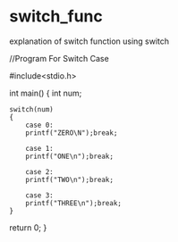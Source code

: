 # switch_func
explanation of switch function using switch

//Program For Switch Case

#include<stdio.h>

int main()
{
	int num;

	switch(num)
	{
		case 0:
		printf("ZERO\N");break;

		case 1:
		printf("ONE\n");break;

		case 2:
		printf("TWO\n");break;

		case 3:
		printf("THREE\n");break;
	}
return 0;
}